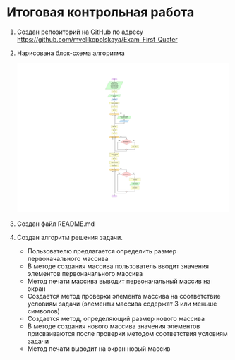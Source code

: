 # Итоговая контрольная работа 

1. Создан репозиторий на GitHub по адресу  
https://github.com/mvelikopolskaya/Exam_First_Quater

2. Нарисована блок-схема алгоритма 

    ![Блок-схема алгоритма](Exam.jpg)

3. Создан файл README.md

4. Создан алгоритм решения задачи.
    
    * Пользователю предлагается определить размер первоначального массива
    * В методе создания массива пользователь вводит значения элементов первоначального массива
    * Метод печати массива выводит первоначальный массив на экран
    * Создается метод проверки элемента массива на соответствие условиям задачи (элементы массива содержат 3 или меньше символов)
    * Создается метод, определяющий размер нового массива
    * В методе создания нового массива значения элементов присваиваются после проверки методом соответствия условиям задачи
    * Метод печати выводит на экран новый массив
